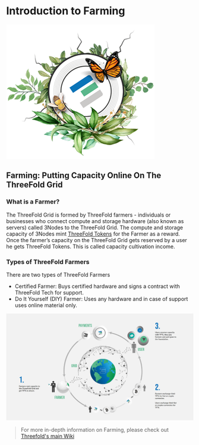# Introduction to Farming

![](./img/whatisafarmer.png)

## Farming: Putting Capacity Online On The ThreeFold Grid

### What is a Farmer?
The ThreeFold Grid is formed by ThreeFold farmers - individuals or businesses who connect compute and storage hardware (also known as servers) called 3Nodes to the ThreeFold Grid. The compute and storage capacity of 3Nodes mint [ThreeFold Tokens](token_what.md) for the Farmer as a reward. Once the farmer’s capacity on the ThreeFold Grid gets reserved by a user he gets ThreeFold Tokens. This is called capacity cultivation income.

### Types of ThreeFold Farmers

There are two types of ThreeFold Farmers

- Certified Farmer: Buys certified hardware and signs a contract with ThreeFold Tech for support.
- Do It Yourself (DIY) Farmer: Uses any hardware and in case of support uses online material only.

![](./img/circular_tft.png)

> For more in-depth information on Farming, please check out [Threefold's main Wiki](https://wiki.threefold.io/#/what_is_farming)
